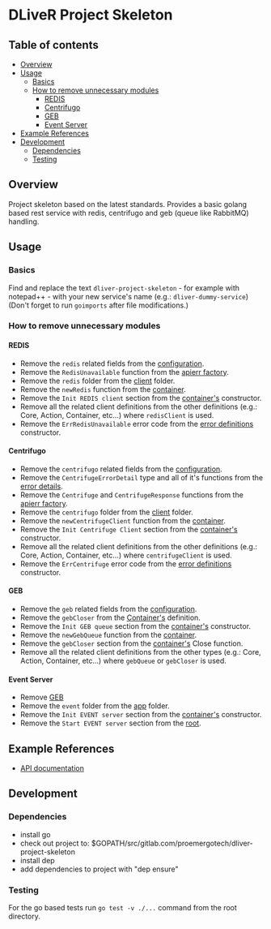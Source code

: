 DLiveR Project Skeleton
==============================

## Table of contents
- [Overview](#overview)
- [Usage](#usage)
  - [Basics](#basics)
  - [How to remove unnecessary modules](#how-to-remove-unnecessary-modules)
    - [REDIS](#redis)
    - [Centrifugo](#centrifugo)
    - [GEB](#geb)
    - [Event Server](#event-server)
- [Example References](#example-references)
- [Development](#development)
  - [Dependencies](#dependencies)
  - [Testing](#testing)

## Overview

Project skeleton based on the latest standards.
Provides a basic golang based rest service with redis, centrifugo and geb (queue like RabbitMQ) handling.

## Usage
### Basics
Find and replace the text `dliver-project-skeleton` - for example with notepad++ - with your new service's name (e.g.: `dliver-dummy-service`)    
(Don't forget to run `goimports` after file modifications.)

### How to remove unnecessary modules
#### REDIS
- Remove the `redis` related fields from the [configuration](./app/config/config.go).
- Remove the `RedisUnavailable` function from the [apierr factory](./app/apierr/factory.go).
- Remove the `redis` folder from the [client](./app/client) folder.
- Remove the `newRedis` function from the [container](./app/di/container.go).
- Remove the `Init REDIS client` section from the [container's](./app/di/container.go) constructor.
- Remove all the related client definitions from the other definitions (e.g.: Core, Action, Container, etc...) where `redisClient` is used.
- Remove the `ErrRedisUnavailable` error code from the [error definitions](./app/schema/service/error.go) constructor.

#### Centrifugo
- Remove the `centrifugo` related fields from the [configuration](./app/config/config.go).
- Remove the `CentrifugeErrorDetail` type and all of it's functions from the [error details](./app/apierr/error_detail.go).
- Remove the `Centrifuge` and `CentrifugeResponse` functions from the [apierr factory](./app/apierr/factory.go).
- Remove the `centrifugo` folder from the [client](./app/client) folder.
- Remove the `newCentrifugeClient` function from the [container](./app/di/container.go).
- Remove the `Init Centrifuge Client` section from the [container's](./app/di/container.go) constructor.
- Remove all the related client definitions from the other definitions (e.g.: Core, Action, Container, etc...) where `centrifugeClient` is used.
- Remove the `ErrCentrifuge` error code from the [error definitions](./app/schema/service/error.go) constructor.

#### GEB
- Remove the `geb` related fields from the [configuration](./app/config/config.go).
- Remove the `gebCloser` from the [Container's](./app/di/container.go) definition.
- Remove the `Init GEB queue` section from the [container's](./app/di/container.go) constructor.
- Remove the `newGebQueue` function from the [container](./app/di/container.go).
- Remove the `gebCloser` section from the [container's](./app/di/container.go) Close function.
- Remove all the related client definitions from the other types (e.g.: Core, Action, Container, etc...) where `gebQueue` or `gebCloser` is used.

#### Event Server
- Remove [GEB](#geb)
- Remove the `event` folder from the [app](./app) folder.
- Remove the `Init EVENT server` section from the [container's](./app/di/container.go) constructor.
- Remove the `Start EVENT server` section from the [root](./cmd/root.go).

## Example References
* [API documentation](./API.md)

## Development

### Dependencies
- install go
- check out project to: $GOPATH/src/gitlab.com/proemergotech/dliver-project-skeleton
- install dep
- add dependencies to project with "dep ensure"

### Testing

For the go based tests run `go test -v ./...` command from the root directory.  
